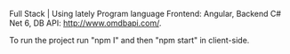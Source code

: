 Full Stack | Using lately Program language Frontend: Angular, Backend C# Net 6, DB API: http://www.omdbapi.com/.

To run the project run "npm I" and then "npm start" in client-side.
